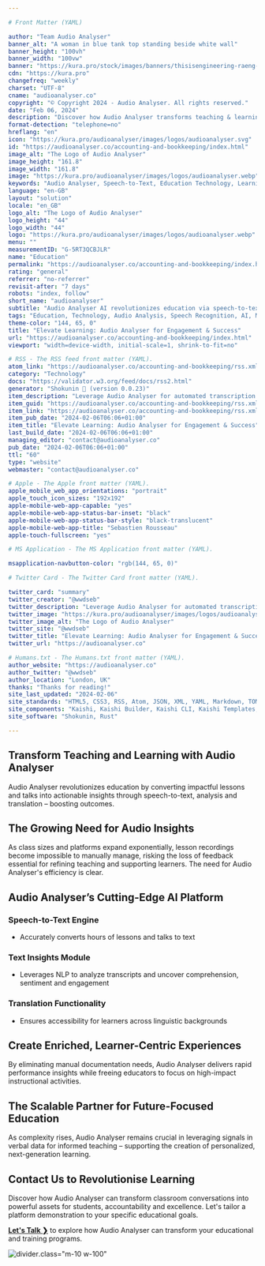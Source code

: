 ```yaml
---

# Front Matter (YAML)

author: "Team Audio Analyser"
banner_alt: "A woman in blue tank top standing beside white wall"
banner_height: "100vh"
banner_width: "100vw"
banner: "https://kura.pro/stock/images/banners/thisisengineering-raeng-TXxiFuQLBKQ.webp"
cdn: "https://kura.pro"
changefreq: "weekly"
charset: "UTF-8"
cname: "audioanalyser.co"
copyright: "© Copyright 2024 - Audio Analyser. All rights reserved."
date: "Feb 06, 2024"
description: "Discover how Audio Analyser transforms teaching & learning through speech-to-text, analysis, & translation, boosting engagement & outcomes."
format-detection: "telephone=no"
hreflang: "en"
icon: "https://kura.pro/audioanalyser/images/logos/audioanalyser.svg"
id: "https://audioanalyser.co/accounting-and-bookkeeping/index.html"
image_alt: "The Logo of Audio Analyser"
image_height: "161.8"
image_width: "161.8"
image: "https://kura.pro/audioanalyser/images/logos/audioanalyser.webp"
keywords: "Audio Analyser, Speech-to-Text, Education Technology, Learning Analytics, NLP in Education, AI for Education, Educational Engagement, Student Retention, Personalized Learning, Classroom Technology"
language: "en-GB"
layout: "solution"
locale: "en_GB"
logo_alt: "The Logo of Audio Analyser"
logo_height: "44"
logo_width: "44"
logo: "https://kura.pro/audioanalyser/images/logos/audioanalyser.webp"
menu: ""
measurementID: "G-5RT3QCBJLR"
name: "Education"
permalink: "https://audioanalyser.co/accounting-and-bookkeeping/index.html"
rating: "general"
referrer: "no-referrer"
revisit-after: "7 days"
robots: "index, follow"
short_name: "audioanalyser"
subtitle: "Audio Analyser AI revolutionizes education via speech-to-text, analysis & translation to boost engagement and outcomes."
tags: "Education, Technology, Audio Analysis, Speech Recognition, AI, Machine Learning, Personalization, Engagement, Retention, Innovation"
theme-color: "144, 65, 0"
title: "Elevate Learning: Audio Analyser for Engagement & Success"
url: "https://audioanalyser.co/accounting-and-bookkeeping/index.html"
viewport: "width=device-width, initial-scale=1, shrink-to-fit=no"

# RSS - The RSS feed front matter (YAML).
atom_link: "https://audioanalyser.co/accounting-and-bookkeeping/rss.xml"
category: "Technology"
docs: "https://validator.w3.org/feed/docs/rss2.html"
generator: "Shokunin 🦀 (version 0.0.23)"
item_description: "Leverage Audio Analyser for automated transcription & analysis in accounting. Maximize efficiency and financial visibility as you scale"
item_guid: "https://audioanalyser.co/accounting-and-bookkeeping/rss.xml"
item_link: "https://audioanalyser.co/accounting-and-bookkeeping/rss.xml"
item_pub_date: "2024-02-06T06:06+01:00"
item_title: "Elevate Learning: Audio Analyser for Engagement & Success"
last_build_date: "2024-02-06T06:06+01:00"
managing_editor: "contact@audioanalyser.co"
pub_date: "2024-02-06T06:06+01:00"
ttl: "60"
type: "website"
webmaster: "contact@audioanalyser.co"

# Apple - The Apple front matter (YAML).
apple_mobile_web_app_orientations: "portrait"
apple_touch_icon_sizes: "192x192"
apple-mobile-web-app-capable: "yes"
apple-mobile-web-app-status-bar-inset: "black"
apple-mobile-web-app-status-bar-style: "black-translucent"
apple-mobile-web-app-title: "Sebastien Rousseau"
apple-touch-fullscreen: "yes"

# MS Application - The MS Application front matter (YAML).

msapplication-navbutton-color: "rgb(144, 65, 0)"

# Twitter Card - The Twitter Card front matter (YAML).

twitter_card: "summary"
twitter_creator: "@wwdseb"
twitter_description: "Leverage Audio Analyser for automated transcription & analysis in accounting. Maximize efficiency and financial visibility as you scale"
twitter_image: "https://kura.pro/audioanalyser/images/logos/audioanalyser.webp"
twitter_image_alt: "The Logo of Audio Analyser"
twitter_site: "@wwdseb"
twitter_title: "Elevate Learning: Audio Analyser for Engagement & Success"
twitter_url: "https://audioanalyser.co"

# Humans.txt - The Humans.txt front matter (YAML).
author_website: "https://audioanalyser.co"
author_twitter: "@wwdseb"
author_location: "London, UK"
thanks: "Thanks for reading!"
site_last_updated: "2024-02-06"
site_standards: "HTML5, CSS3, RSS, Atom, JSON, XML, YAML, Markdown, TOML"
site_components: "Kaishi, Kaishi Builder, Kaishi CLI, Kaishi Templates, Kaishi Themes"
site_software: "Shokunin, Rust"

---
```


## Transform Teaching and Learning with Audio Analyser

Audio Analyser revolutionizes education by converting impactful lessons and talks into actionable insights through speech-to-text, analysis and translation – boosting outcomes.

## The Growing Need for Audio Insights

As class sizes and platforms expand exponentially, lesson recordings become impossible to manually manage, risking the loss of feedback essential for refining teaching and supporting learners. The need for Audio Analyser's efficiency is clear.

## Audio Analyser’s Cutting-Edge AI Platform

### Speech-to-Text Engine

- Accurately converts hours of lessons and talks to text

### Text Insights Module

- Leverages NLP to analyze transcripts and uncover comprehension, sentiment and engagement

### Translation Functionality

- Ensures accessibility for learners across linguistic backgrounds

## Create Enriched, Learner-Centric Experiences

By eliminating manual documentation needs, Audio Analyser delivers rapid performance insights while freeing educators to focus on high-impact instructional activities.

## The Scalable Partner for Future-Focused Education

As complexity rises, Audio Analyser remains crucial in leveraging signals in verbal data for informed teaching – supporting the creation of personalized, next-generation learning.

## Contact Us to Revolutionise Learning

Discover how Audio Analyser can transform classroom conversations into powerful assets for students, accountability and excellence. Let's tailor a platform demonstration to your specific educational goals.

[**Let's Talk ❯**](/contact/index.html) to explore how Audio Analyser can transform your educational and training programs.

![divider][divider].class=\"m-10 w-100\"

[divider]: https://kura.pro/common/images/elements/divider.svg "Divider"
